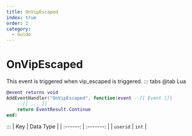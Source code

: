 ```yaml
---
title: OnVipEscaped
index: true
order: 2
category:
  - Guide
---
```


# OnVipEscaped
This event is triggered when vip_escaped is triggered.
::: tabs
@tab Lua
```lua
@event returns void
AddEventHandler("OnVipEscaped", function(event --[[ Event ]])
    --[[ ... ]]
    return EventResult.Continue
end)
```

:::
|    Key   | Data Type |
| :------: | :-------: |
| `userid` |   `int`   |